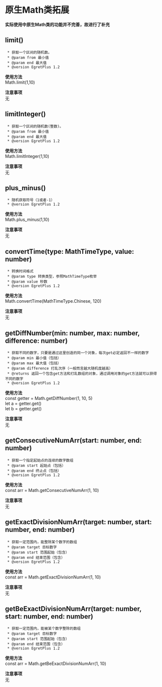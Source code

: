 # 原生Math类拓展
**实际使用中原生Math类的功能并不完善，故进行了补充**
## limit()
     * 获取一个区间的随机数。
     * @param from 最小值
     * @param end 最大值
     * @version EgretPlus 1.2
**使用方法**  
Math.limit(1,10)  

**注意事项**  
无
## limitInteger()
     * 获取一个区间的随机数(整数)。
     * @param from 最小值
     * @param end 最大值
     * @version EgretPlus 1.2
**使用方法**  
Math.limitInteger(1,10)  

**注意事项**  
无
## plus_minus()
     * 随机获取符号（1或者-1）
     * @version EgretPlus 1.2
**使用方法**  
Math.plus_minus(1,10)  

**注意事项**  
无
## convertTime(type: MathTimeType, value: number)
     * 转换时间格式
     * @param type 转换类型，参照MathTimeType枚举
     * @param value 秒数
     * @version EgretPlus 1.2
**使用方法**  
Math.convertTime(MathTimeType.Chinese, 120)  

**注意事项**  
无
## getDiffNumber(min: number, max: number, difference: number)
     * 获取不同的数字，只要是通过这里创造的同一个对象，每次get必定返回不一样的数字
     * @param min 最小值（包括）
     * @param max 最大值（包括）
     * @param difference 打乱次序（一般而言越大随机度越高）
     * @returns 返回一个包含get方法和打乱数组的对象，通过调用对象的get方法就可以获得不同的数字
     * @version EgretPlus 1.2
**使用方法**  
const getter = Math.getDiffNumber(1, 10, 5)  
let a = getter.get()  
let b = getter.get()  

**注意事项**  
无
## getConsecutiveNumArr(start: number, end: number)
     * 获取一个指定起始点的连续的数字数组
     * @param start 起始点（包括）
     * @param end 终止点（包括）
     * @version EgretPlus 1.2
**使用方法**  
const arr = Math.getConsecutiveNumArr(1, 10)  

**注意事项**  
无
## getExactDivisionNumArr(target: number, start: number, end: number)
     * 获取一定范围内，能整除某个数字的数组
     * @param target 目标数字
     * @param start 范围起始（包含）
     * @param end 结束范围（包含）
     * @version EgretPlus 1.2
**使用方法**  
const arr = Math.getExactDivisionNumArr(1, 10)  

**注意事项**  
无
## getBeExactDivisionNumArr(target: number, start: number, end: number)
     * 获取一定范围内，能被某个数字整除的数组
     * @param target 目标数字
     * @param start 范围起始（包含）
     * @param end 结束范围（包含）
     * @version EgretPlus 1.2
**使用方法**  
const arr = Math.getBeExactDivisionNumArr(1, 10)  

**注意事项**  
无